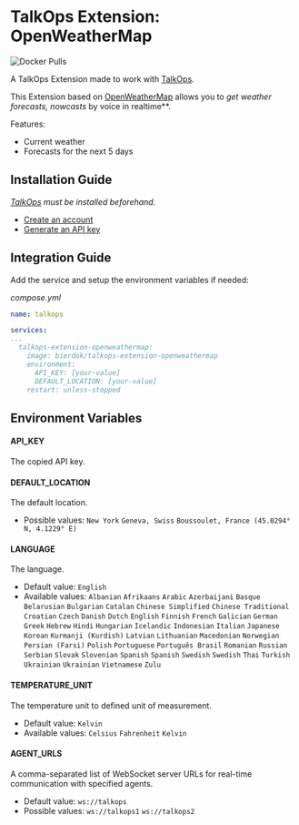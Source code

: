 # TalkOps Extension: OpenWeatherMap
![Docker Pulls](https://img.shields.io/docker/pulls/bierdok/talkops-extension-openweathermap)

A TalkOps Extension made to work with [TalkOps](https://link.talkops.app/talkops).

This Extension based on [OpenWeatherMap](https://openweathermap.org/) allows you to *get weather forecasts, nowcasts* by voice in realtime**.

Features:
* Current weather
* Forecasts for the next 5 days

## Installation Guide

_[TalkOps](https://link.talkops.app/install-talkops) must be installed beforehand._

* [Create an account](https://home.openweathermap.org/users/sign_up)
* [Generate an API key](https://home.openweathermap.org/api_keys)

## Integration Guide

Add the service and setup the environment variables if needed:

_compose.yml_
``` yml
name: talkops

services:
...
  talkops-extension-openweathermap:
    image: bierdok/talkops-extension-openweathermap
    environment:
      API_KEY: [your-value]
      DEFAULT_LOCATION: [your-value]
    restart: unless-stopped
```

## Environment Variables

#### API_KEY

The copied API key.

#### DEFAULT_LOCATION

The default location.
* Possible values: `New York` `Geneva, Swiss` `Boussoulet, France (45.0294° N, 4.1229° E)`

#### LANGUAGE

The language.
* Default value: `English`
* Available values: `Albanian` `Afrikaans` `Arabic` `Azerbaijani` `Basque` `Belarusian` `Bulgarian` `Catalan` `Chinese Simplified` `Chinese Traditional` `Croatian` `Czech` `Danish` `Dutch` `English` `Finnish` `French` `Galician` `German` `Greek` `Hebrew` `Hindi` `Hungarian` `Icelandic` `Indonesian` `Italian` `Japanese` `Korean` `Kurmanji (Kurdish)` `Latvian` `Lithuanian` `Macedonian` `Norwegian` `Persian (Farsi)` `Polish` `Portuguese` `Português Brasil` `Romanian` `Russian` `Serbian` `Slovak` `Slovenian` `Spanish` `Spanish` `Swedish` `Swedish` `Thai` `Turkish` `Ukrainian` `Ukrainian` `Vietnamese` `Zulu`

#### TEMPERATURE_UNIT

The temperature unit to defined unit of measurement.
* Default value: `Kelvin`
* Available values: `Celsius` `Fahrenheit` `Kelvin`

#### AGENT_URLS

A comma-separated list of WebSocket server URLs for real-time communication with specified agents.
* Default value: `ws://talkops`
* Possible values: `ws://talkops1` `ws://talkops2`
